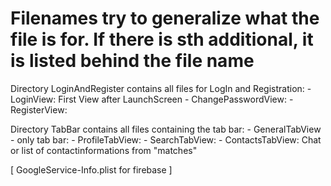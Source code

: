 # Filenames try to generalize what the file is for. If there is sth additional, it is listed behind the file name

Directory LoginAndRegister contains all files for LogIn and Registration:
    - LoginView: First View after LaunchScreen
    - ChangePasswordView: 
    - RegisterView: 
    
Directory TabBar contains all files containing the tab bar:
    - GeneralTabView - only tab bar: 
    - ProfileTabView: 
    - SearchTabView: 
    - ContactsTabView: Chat or list of contactinformations from "matches"
    
[ GoogleService-Info.plist for firebase ]